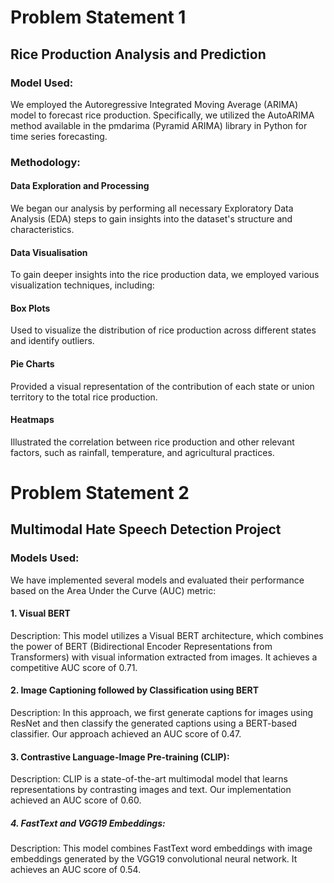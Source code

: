<h1>Problem Statement 1</h1>

<h2>Rice Production Analysis and Prediction</h2>

<h3>Model Used:</h3>

We employed the Autoregressive Integrated Moving Average (ARIMA) model to forecast rice production. Specifically, we utilized the AutoARIMA method available in the pmdarima (Pyramid ARIMA) library in Python for time series forecasting.

<h3>Methodology:</h3>

<H4>Data Exploration and Processing</H4>

We began our analysis by performing all necessary Exploratory Data Analysis (EDA) steps to gain insights into the dataset's structure and characteristics.

<h4>Data Visualisation</h4>

To gain deeper insights into the rice production data, we employed various visualization techniques, including:

<h4>Box Plots</h4> Used to visualize the distribution of rice production across different states and identify outliers.
<h4>Pie Charts</h4> Provided a visual representation of the contribution of each state or union territory to the total rice production.
<h4>Heatmaps</h4> Illustrated the correlation between rice production and other relevant factors, such as rainfall, temperature, and agricultural practices.

<h1>Problem Statement 2</h1>

<h2>Multimodal Hate Speech Detection Project</h2>

<h3>Models Used:</h3>

We have implemented several models and evaluated their performance based on the Area Under the Curve (AUC) metric:

<h4>1. Visual BERT</h4>

Description: This model utilizes a Visual BERT architecture, which combines the power of BERT (Bidirectional Encoder Representations from Transformers) with visual information extracted from images. It achieves a competitive AUC score of 0.71.

<H4>2. Image Captioning followed by Classification using BERT</H4>

Description: In this approach, we first generate captions for images using ResNet and then classify the generated captions using a BERT-based classifier. Our approach achieved an AUC score of 0.47.

<h4>3. Contrastive Language-Image Pre-training (CLIP):</h4>

Description: CLIP is a state-of-the-art multimodal model that learns representations by contrasting images and text. Our implementation achieved an AUC score of 0.60.

<h5>4. FastText and VGG19 Embeddings:</h5>

Description: This model combines FastText word embeddings with image embeddings generated by the VGG19 convolutional neural network. It achieves an AUC score of 0.54.
